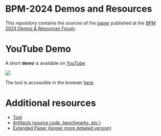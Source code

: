 # BPM-2024 Demos and Resources
This repository contains the sources of the [paper](./paper.pdf) published at the [BPM 2024 Demos & Resources Forum](https://bpm2024.agh.edu.pl/call-for-demos-and-resources/).

# YouTube Demo

A short **demo** is available on [YouTube](https://www.youtube.com/watch?v=Nv2W-hXNZYA):

[![](https://img.youtube.com/vi/Nv2W-hXNZYA/0.jpg)](https://www.youtube.com/watch?v=Nv2W-hXNZYA)

The tool is accessible in the browser [here](https://timkraeuter.com/bpmn-analyzer-js/).

# Additional resources

- [Tool](https://timkraeuter.com/bpmn-analyzer-js/)
- [Artifacts (source code, benchmarks, etc.)](https://github.com/timKraeuter/BPM-2024-Extended/tree/main)
- [Extended Paper (longer more detailed version)](https://arxiv.org/abs/2407.03965)
